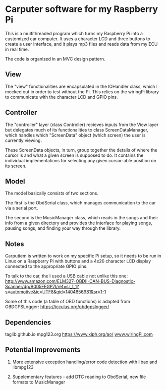 Carputer software for my Raspberry Pi
=======================================

This is a multithreaded program which turns my Raspberry Pi into a customized
car computer. It uses a character LCD and three buttons to create a user 
interface, and it plays mp3 files and reads data from my ECU in real time. 

The code is organized in an MVC design pattern.

View
----------------------
The "view" functionalities are encapsulated in the IOHandler class, which I 
mocked out in order to test without the Pi. This relies on the wiringPi library 
to communicate with the character LCD and GPIO pins.

Controller
---------------------
The "controller" layer (class Controller) recieves inputs from the View layer but
delegates much of its functionalities to class ScreenDataManager, which handles
which "ScreenData" object (which screen) the user is currently viewing. 

These ScreenData objects, in turn, group together the details of where the cursor 
is and what a given screen is supposed to do. It contains the individual implementations
for selecting any given cursor-able position on its screen.

Model
--------------------
The model basically consists of two sections. 

The first is the ObdSerial class, which manages communication to the car 
via a serial port. 

The second is the MusicManager class, which reads in the songs and their info
from a given directory and provides the interface for playing songs, pausing 
songs, and finding your way through the library. 

Notes
----------------------
Carputiem is written to work on my specific Pi setup, so it needs to be run
in Linux on a Raspberry Pi with buttons and a 4x20 character LCD display 
connected to the appropriate GPIO pins.

To talk to the car, the I used a USB cable not unlike this one: 
http://www.amazon.com/ELM327-OBDII-CAN-BUS-Diagnostic-Scanner/dp/B005FEGP7I/ref=sr_1_1?s=automotive&ie=UTF8&qid=1404856981&sr=1-1

Some of this code (a table of OBD functions) is adapted from OBDGPSLogger:
https://icculus.org/obdgpslogger/

Dependencies
----------------------
taglib.github.io
mpg123.org
https://www.xiph.org/ao/
www.wiringPi.com

Potential improvements
---------------------
1) More extensive exception handling/error code detection with libao and libmpg123

2) Supplementary features - add DTC reading to ObdSerial, new file formats to MusicManager




